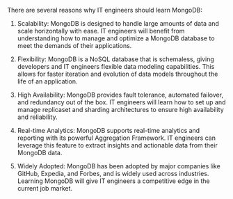 There are several reasons why IT engineers should learn MongoDB:

1. Scalability: MongoDB is designed to handle large amounts of data and scale horizontally with ease. IT engineers will benefit from understanding how to manage and optimize a MongoDB database to meet the demands of their applications.

2. Flexibility: MongoDB is a NoSQL database that is schemaless, giving developers and IT engineers flexible data modeling capabilities. This allows for faster iteration and evolution of data models throughout the life of an application.

3. High Availability: MongoDB provides fault tolerance, automated failover, and redundancy out of the box. IT engineers will learn how to set up and manage replicaset and sharding architectures to ensure high availability and reliability.

4. Real-time Analytics: MongoDB supports real-time analytics and reporting with its powerful Aggregation Framework. IT engineers can leverage this feature to extract insights and actionable data from their MongoDB data.

5. Widely Adopted: MongoDB has been adopted by major companies like GitHub, Expedia, and Forbes, and is widely used across industries. Learning MongoDB will give IT engineers a competitive edge in the current job market.
